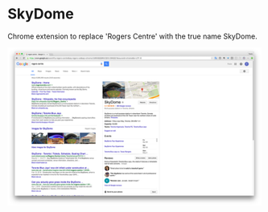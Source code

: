 # SkyDome

Chrome extension to replace 'Rogers Centre' with the true name SkyDome.

![SkyDome screenshot](https://raw.githubusercontent.com/travisjeffery/skydome/master/screenshot.png)
